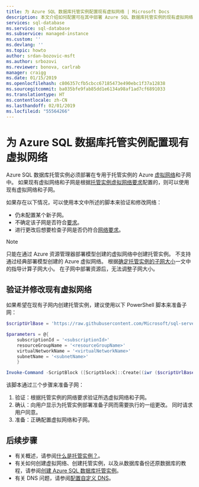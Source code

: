 ```yaml
---
title: 为 Azure SQL 数据库托管实例配置现有虚拟网络 | Microsoft Docs
description: 本文介绍如何配置可在其中部署 Azure SQL 数据库托管实例的现有虚拟网络和子网。
services: sql-database
ms.service: sql-database
ms.subservice: managed-instance
ms.custom: ''
ms.devlang: ''
ms.topic: howto
author: srdan-bozovic-msft
ms.author: srbozovi
ms.reviewer: bonova, carlrab
manager: craigg
ms.date: 01/15/2019
ms.openlocfilehash: c806357cfb5cbcc67185473e490ebc1f37a12838
ms.sourcegitcommit: ba035bfe9fab85dd1e6134a98af1ad7cf6891033
ms.translationtype: HT
ms.contentlocale: zh-CN
ms.lasthandoff: 02/01/2019
ms.locfileid: "55564266"
---
```

# <a name="configure-an-existing-virtual-network-for-azure-sql-database-managed-instance"></a>为 Azure SQL 数据库托管实例配置现有虚拟网络

Azure SQL 数据库托管实例必须部署在专用于托管实例的 Azure [虚拟网络](../virtual-network/virtual-networks-overview.md)和子网中。 如果现有虚拟网络和子网是根据[托管实例虚拟网络要求](sql-database-managed-instance-connectivity-architecture.md#network-requirements)配置的，则可以使用现有虚拟网络和子网。

如果存在以下情况，可以使用本文中所述的脚本来验证和修改网络：

* 仍未配置某个新子网。
* 不确定该子网是否符合[要求](sql-database-managed-instance-connectivity-architecture.md#network-requirements)。
* 进行更改后想要检查子网是否仍符合[网络要求](sql-database-managed-instance-connectivity-architecture.md#network-requirements)。


> [!Note]
> 只能在通过 Azure 资源管理器部署模型创建的虚拟网络中创建托管实例。 不支持通过经典部署模型创建的 Azure 虚拟网络。 根据[确定托管实例的子网大小](sql-database-managed-instance-determine-size-vnet-subnet.md)一文中的指导计算子网大小。 在子网中部署资源后，无法调整子网大小。

## <a name="validate-and-modify-an-existing-virtual-network"></a>验证并修改现有虚拟网络

如果希望在现有子网内创建托管实例，建议使用以下 PowerShell 脚本来准备子网：

```powershell
$scriptUrlBase = 'https://raw.githubusercontent.com/Microsoft/sql-server-samples/master/samples/manage/azure-sql-db-managed-instance/prepare-subnet'

$parameters = @{
    subscriptionId = '<subscriptionId>'
    resourceGroupName = '<resourceGroupName>'
    virtualNetworkName = '<virtualNetworkName>'
    subnetName = '<subnetName>'
    }

Invoke-Command -ScriptBlock ([Scriptblock]::Create((iwr ($scriptUrlBase+'/prepareSubnet.ps1?t='+ [DateTime]::Now.Ticks)).Content)) -ArgumentList $parameters
```

该脚本通过三个步骤来准备子网：

1. 验证：根据托管实例的网络要求验证所选虚拟网络和子网。
2. 确认：向用户显示为托管实例部署准备子网而需要执行的一组更改。 同时请求用户同意。
3. 准备：正确配置虚拟网络和子网。

## <a name="next-steps"></a>后续步骤

- 有关概述，请参阅[什么是托管实例？](sql-database-managed-instance.md)。
- 有关如何创建虚拟网络、创建托管实例，以及从数据库备份还原数据库的教程，请参阅[创建 Azure SQL 数据库托管实例](sql-database-managed-instance-get-started.md)。
- 有关 DNS 问题，请参阅[配置自定义 DNS](sql-database-managed-instance-custom-dns.md)。
